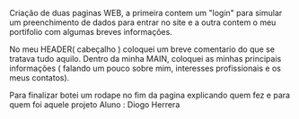 Criação de duas paginas WEB, a primeira contem um "login" para simular um preenchimento de dados para entrar no site e a outra contem o meu portifolio com algumas breves informações.

No meu HEADER( cabeçalho  ) coloquei um breve comentario do que se tratava tudo aquilo.
Dentro da minha MAIN, coloquei as minhas principais informações ( falando um pouco sobre mim, interesses profissionais e os meus contatos). 

Para finalizar botei um rodape no fim da pagina explicando quem fez e para quem foi aquele projeto
Aluno : Diogo Herrera
